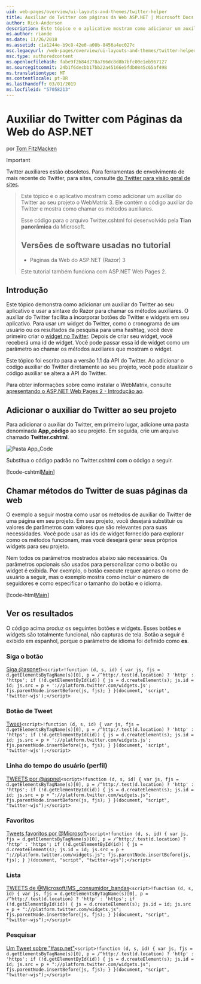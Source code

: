 ```yaml
---
uid: web-pages/overview/ui-layouts-and-themes/twitter-helper
title: Auxiliar do Twitter com páginas da Web ASP.NET | Microsoft Docs
author: Rick-Anderson
description: Este tópico e o aplicativo mostram como adicionar um auxiliar do Twitter ao seu projeto o WebMatrix 3. Ele contém o código auxiliar do Twitter e mostra como chamar o auxiliar de...
ms.author: riande
ms.date: 11/26/2018
ms.assetid: c1a1244e-b9c8-42e6-a00b-8456a4ec027c
msc.legacyurl: /web-pages/overview/ui-layouts-and-themes/twitter-helper
msc.type: authoredcontent
ms.openlocfilehash: fabe9f2b84d278a766dc8d8b7bfc00e1eb967127
ms.sourcegitcommit: 24b1f6decbb17bb22a45166e5fdb0845c65af498
ms.translationtype: MT
ms.contentlocale: pt-BR
ms.lasthandoff: 03/01/2019
ms.locfileid: "57058213"
---
```

<a name="twitter-helper-with-aspnet-web-pages"></a>Auxiliar do Twitter com Páginas da Web do ASP.NET
====================
por [Tom FitzMacken](https://github.com/tfitzmac)

> [!IMPORTANT]
> Twitter auxiliares estão obsoletos. Para ferramentas de envolvimento de mais recente do Twitter, para sites, consulte [do Twitter para visão geral de sites](https://developer.twitter.com/en/docs/twitter-for-websites/overview).

> Este tópico e o aplicativo mostram como adicionar um auxiliar do Twitter ao seu projeto o WebMatrix 3. Ele contém o código auxiliar do Twitter e mostra como chamar os métodos auxiliares.
> 
> Esse código para o arquivo Twitter.cshtml foi desenvolvido pela **Tian panorâmica** da Microsoft.
> 
> ## <a name="software-versions-used-in-the-tutorial"></a>Versões de software usadas no tutorial
> 
> 
> - Páginas da Web do ASP.NET (Razor) 3
>   
> 
> Este tutorial também funciona com ASP.NET Web Pages 2.


## <a name="introduction"></a>Introdução

Este tópico demonstra como adicionar um auxiliar do Twitter ao seu aplicativo e usar a sintaxe do Razor para chamar os métodos auxiliares. O auxiliar do Twitter facilita a incorporar botões do Twitter e widgets em seu aplicativo. Para usar um widget do Twitter, como o cronograma de um usuário ou os resultados da pesquisa para uma hashtag, você deve primeiro criar o [widget no Twitter](https://twitter.com/settings/widgets). Depois de criar seu widget, você receberá uma id de widget. Você pode passar essa id de widget como um parâmetro ao chamar os métodos auxiliares que mostram o widget.

Este tópico foi escrito para a versão 1.1 da API do Twitter. Ao adicionar o código auxiliar do Twitter diretamente ao seu projeto, você pode atualizar o código auxiliar se altera a API do Twitter.

Para obter informações sobre como instalar o WebMatrix, consulte [apresentando o ASP.NET Web Pages 2 - Introdução ao](../getting-started/introducing-aspnet-web-pages-2/getting-started.md).

## <a name="add-twitter-helper-to-your-project"></a>Adicionar o auxiliar do Twitter ao seu projeto

Para adicionar o auxiliar do Twitter, em primeiro lugar, adicione uma pasta denominada **App\_código** ao seu projeto. Em seguida, crie um arquivo chamado **Twitter.cshtml**.

![Pasta App_Code](twitter-helper/_static/image1.png)

Substitua o código padrão no Twitter.cshtml com o código a seguir.

[!code-cshtml[Main](twitter-helper/samples/sample1.cshtml)]

## <a name="call-twitter-methods-from-your-web-pages"></a>Chamar métodos do Twitter de suas páginas da web

O exemplo a seguir mostra como usar os métodos de auxiliar do Twitter de uma página em seu projeto. Em seu projeto, você desejará substituir os valores de parâmetros com valores que são relevantes para suas necessidades. Você pode usar as ids de widget fornecido para explorar como os métodos funcionam, mas você desejará gerar seus próprios widgets para seu projeto.

Nem todos os parâmetros mostrados abaixo são necessários. Os parâmetros opcionais são usados para personalizar como o botão ou widget é exibida. Por exemplo, o botão execute requer apenas o nome de usuário a seguir, mas o exemplo mostra como incluir o número de seguidores e como especificar o tamanho do botão e o idioma.

[!code-html[Main](twitter-helper/samples/sample2.html)]

## <a name="see-the-results"></a>Ver os resultados

O código acima produz os seguintes botões e widgets. Esses botões e widgets são totalmente funcional, não capturas de tela. Botão a seguir é exibido em espanhol, porque o parâmetro de idioma foi definido como **es**.

### <a name="follow-button"></a>Siga o botão

[Siga @aspnet)](https://twitter.com/aspnet)`<script>!function (d, s, id) { var js, fjs = d.getElementsByTagName(s)[0], p = /^http:/.test(d.location) ? 'http' : 'https'; if (!d.getElementById(id)) { js = d.createElement(s); js.id = id; js.src = p + '://platform.twitter.com/widgets.js'; fjs.parentNode.insertBefore(js, fjs); } }(document, 'script', 'twitter-wjs');</script>`

### <a name="tweet-button"></a>Botão de Tweet

[Tweet](https://twitter.com/share)`<script>!function (d, s, id) { var js, fjs = d.getElementsByTagName(s)[0], p = /^http:/.test(d.location) ? 'http' : 'https'; if (!d.getElementById(id)) { js = d.createElement(s); js.id = id; js.src = p + '://platform.twitter.com/widgets.js'; fjs.parentNode.insertBefore(js, fjs); } }(document, 'script', 'twitter-wjs');</script>`

### <a name="user-timeline-profile"></a>Linha do tempo do usuário (perfil)

[TWEETS por @aspnet](https://twitter.com/aspnet)`<script>!function (d, s, id) { var js, fjs = d.getElementsByTagName(s)[0], p = /^http:/.test(d.location) ? 'http' : 'https'; if (!d.getElementById(id)) { js = d.createElement(s); js.id = id; js.src = p + "://platform.twitter.com/widgets.js"; fjs.parentNode.insertBefore(js, fjs); } }(document, "script", "twitter-wjs");</script>`

### <a name="favorites"></a>Favoritos

[Tweets favoritos por @Microsoft](https://twitter.com/Microsoft/favorites)`<script>!function (d, s, id) { var js, fjs = d.getElementsByTagName(s)[0], p = /^http:/.test(d.location) ? 'http' : 'https'; if (!d.getElementById(id)) { js = d.createElement(s); js.id = id; js.src = p + "://platform.twitter.com/widgets.js"; fjs.parentNode.insertBefore(js, fjs); } }(document, "script", "twitter-wjs");</script>`

### <a name="list"></a>Lista

[TWEETS de @Microsoft/MS \_consumidor\_bandas](https://twitter.com/microsoft/ms-consumer-brands/)`<script>!function (d, s, id) { var js, fjs = d.getElementsByTagName(s)[0], p = /^http:/.test(d.location) ? 'http' : 'https'; if (!d.getElementById(id)) { js = d.createElement(s); js.id = id; js.src = p + "://platform.twitter.com/widgets.js"; fjs.parentNode.insertBefore(js, fjs); } }(document, "script", "twitter-wjs");</script>`

### <a name="search"></a>Pesquisar

[Um Tweet sobre &quot;#asp.net&quot;](https://twitter.com/search?q=%23asp.net)`<script>!function (d, s, id) { var js, fjs = d.getElementsByTagName(s)[0], p = /^http:/.test(d.location) ? 'http' : 'https'; if (!d.getElementById(id)) { js = d.createElement(s); js.id = id; js.src = p + "://platform.twitter.com/widgets.js"; fjs.parentNode.insertBefore(js, fjs); } }(document, "script", "twitter-wjs");</script>`
